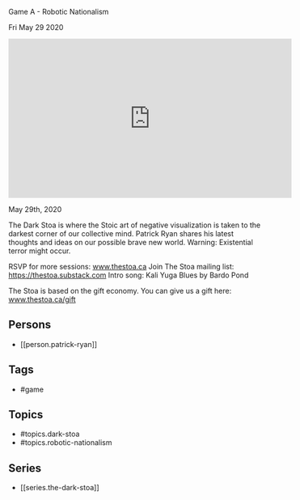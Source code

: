 

 Game A - Robotic Nationalism

Fri May 29 2020

<iframe width="560" height="315" src="https://www.youtube.com/embed/YWQTW14sGis" title="The Dark Stoa: Game A - Robotic Nationalism w/ Patrick Ryan" frameborder="0" allow="accelerometer; autoplay; clipboard-write; encrypted-media; gyroscope; picture-in-picture" allowfullscreen ></iframe>

May 29th, 2020

The Dark Stoa is where the Stoic art of negative visualization is taken to the darkest corner of our collective mind. Patrick Ryan shares his latest thoughts and ideas on our possible brave new world. Warning: Existential terror might occur.

RSVP for more sessions: www.thestoa.ca
Join The Stoa mailing list: https://thestoa.substack.com
Intro song: Kali Yuga Blues by Bardo Pond

The Stoa is based on the gift economy. You can give us a gift here: www.thestoa.ca/gift

## Persons

- [[person.patrick-ryan]]

## Tags

- #game

## Topics

- #topics.dark-stoa
- #topics.robotic-nationalism

## Series

- [[series.the-dark-stoa]]

